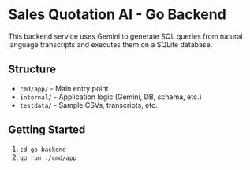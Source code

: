 # Sales Quotation AI - Go Backend

This backend service uses Gemini to generate SQL queries from natural language transcripts and executes them on a SQLite database.

## Structure

- `cmd/app/` - Main entry point
- `internal/` - Application logic (Gemini, DB, schema, etc.)
- `testdata/` - Sample CSVs, transcripts, etc.

## Getting Started

1. `cd go-backend`
2. `go run ./cmd/app`
